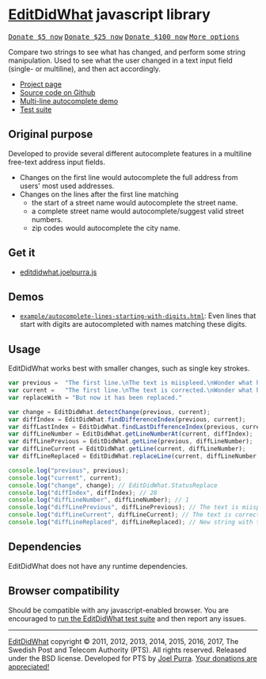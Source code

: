 # [EditDidWhat](https://joelpurra.com/projects/editdidwhat/) javascript library

<p class="donate">
  <a href="https://joelpurra.com/donate/proceed/?amount=5&currency=usd"><kbd>Donate $5 now</kbd></a>
  <a href="https://joelpurra.com/donate/proceed/?amount=25&currency=usd"><kbd>Donate $25 now</kbd></a>
  <a href="https://joelpurra.com/donate/proceed/?amount=100&currency=usd&invoice=true"><kbd>Donate $100 now</kbd></a>
  <a href="https://joelpurra.com/donate/"><kbd>More options</kbd></a>
</p>


Compare two strings to see what has changed, and perform some string manipulation. Used to see what the user changed in a text input field (single- or multiline), and then act accordingly.

- [Project page](https://joelpurra.com/projects/editdidwhat/)
- [Source code on Github](https://github.com/joelpurra/editdidwhat)
- [Multi-line autocomplete demo](https://joelpurra.com/projects/editdidwhat/docs/example/autocomplete-lines-starting-with-digits.html)
- [Test suite](https://joelpurra.com/projects/editdidwhat/docs/test/)



## Original purpose

Developed to provide several different autocomplete features in a multiline free-text address input fields.

- Changes on the first line would autocomplete the full address from users' most used addresses.
- Changes on the lines after the first line matching
  - the start of a street name would autocomplete the street name.
  - a complete street name would autocomplete/suggest valid street numbers.
  - zip codes would autocomplete the city name.



## Get it

- [editdidwhat.joelpurra.js](https://joelpurra.com/projects/editdidwhat/docs/dist/editdidwhat.joelpurra.js)



## Demos
- [`example/autocomplete-lines-starting-with-digits.html`](https://joelpurra.com/projects/editdidwhat/docs/example/autocomplete-lines-starting-with-digits.html): Even lines that start with digits are autocompleted with names matching these digits.


## Usage

EditDidWhat works best with smaller changes, such as single key strokes.

```javascript
var previous =	"The first line.\nThe text is miispleed.\nWonder what has changed?"
var current =	"The first line.\nThe text is corrected.\nWonder what has changed?"
var replaceWith = "But now it has been replaced."

var change = EditDidWhat.detectChange(previous, current);
var diffIndex = EditDidWhat.findDifferenceIndex(previous, current);
var diffLastIndex = EditDidWhat.findLastDifferenceIndex(previous, current);
var diffLineNumber = EditDidWhat.getLineNumberAt(current, diffIndex);
var diffLinePrevious = EditDidWhat.getLine(previous, diffLineNumber);
var diffLineCurrent = EditDidWhat.getLine(current, diffLineNumber);
var diffLineReplaced = EditDidWhat.replaceLine(current, diffLineNumber, replaceWith);

console.log("previous", previous);
console.log("current", current);
console.log("change", change); // EditDidWhat.StatusReplace
console.log("diffIndex", diffIndex); // 28
console.log("diffLineNumber", diffLineNumber); // 1
console.log("diffLinePrevious", diffLinePrevious); // The text is miispleed.
console.log("diffLineCurrent", diffLineCurrent); // The text is corrected.
console.log("diffLineReplaced", diffLineReplaced); // New string with the corrected line replaced.
```



## Dependencies

EditDidWhat does not have any runtime dependencies.



## Browser compatibility
Should be compatible with any javascript-enabled browser. You are encouraged to [run the EditDidWhat test suite](https://joelpurra.com/projects/editdidwhat/docs/test/) and then report any issues.



---

[EditDidWhat](https://joelpurra.com/projects/editdidwhat/) copyright &copy; 2011, 2012, 2013, 2014, 2015, 2016, 2017, The Swedish Post and Telecom Authority (PTS). All rights reserved. Released under the BSD license. Developed for PTS by [Joel Purra](https://joelpurra.com/). [Your donations are appreciated!](https://joelpurra.com/donate/)
